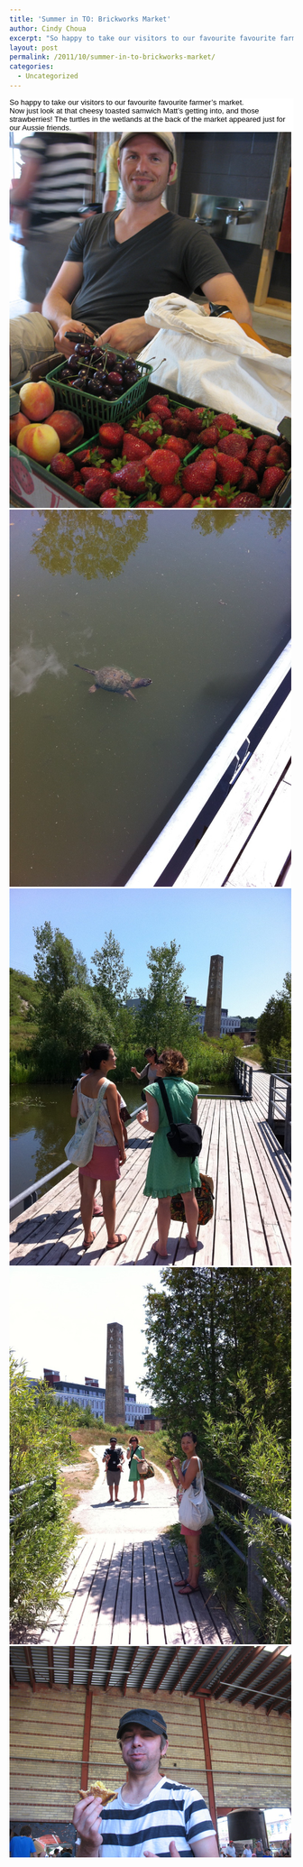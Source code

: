 ```yaml
---
title: 'Summer in TO: Brickworks Market'
author: Cindy Choua
excerpt: "So happy to take our visitors to our favourite favourite farmer's market.Now just look at that cheesy toasted samwich Matt's getting into, and those strawberries! The turtles in the wetlands at the back of the market appeared just for our Aussie f..."
layout: post
permalink: /2011/10/summer-in-to-brickworks-market/
categories:
  - Uncategorized
---
```

<div style="color:#000;background-color:#fff;font-family:arial, helvetica, sans-serif;font-size:10pt;">
  <div>
    So happy to take our visitors to our favourite favourite farmer&#8217;s market.
  </div>
  
  <div>
    Now just look at that cheesy toasted samwich Matt&#8217;s getting into, and those strawberries! The turtles in the wetlands at the back of the market appeared just for our Aussie friends.
  </div>
</div>

<div class='p_embed p_image_embed'>
  <a href="/wp-content/uploads/2011/10/img_5638-scaled-1000.jpg"><img alt="Img_5638" height="667" src="/wp-content/uploads/2011/10/img_5638-scaled-1000.jpg?w=225" width="500" /></a><a href="/wp-content/uploads/2011/10/img_1571-scaled-1000.jpg"><img alt="Img_1571" height="669" src="/wp-content/uploads/2011/10/img_1571-scaled-1000.jpg?w=224" width="500" /></a><a href="/wp-content/uploads/2011/10/img_1572-scaled-1000.jpg"><img alt="Img_1572" height="669" src="/wp-content/uploads/2011/10/img_1572-scaled-1000.jpg?w=224" width="500" /></a><a href="/wp-content/uploads/2011/10/img_1570-scaled-1000.jpg"><img alt="Img_1570" height="669" src="/wp-content/uploads/2011/10/img_1570-scaled-1000.jpg?w=224" width="500" /></a><a href="/wp-content/uploads/2011/10/img_5635-scaled-1000.jpg"><img alt="Img_5635" height="375" src="/wp-content/uploads/2011/10/img_5635-scaled-1000.jpg?w=300" width="500" /></a>
</div>